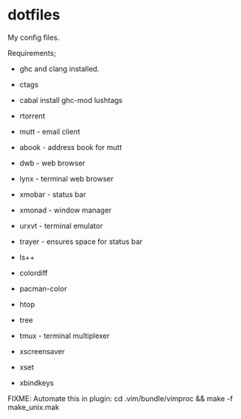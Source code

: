 dotfiles
========

My config files.

Requirements;
 * ghc and clang installed.
 * ctags
 * cabal install ghc-mod lushtags

 * rtorrent
 * mutt - email client
 * abook - address book for mutt
 * dwb - web browser
 * lynx - terminal web browser
 * xmobar - status bar
 * xmonad - window manager
 * urxvt - terminal emulator
 * trayer - ensures space for status bar
 * ls++
 * colordiff
 * pacman-color
 * htop
 * tree
 * tmux - terminal multiplexer
 * xscreensaver
 * xset
 * xbindkeys

 FIXME:
 Automate this in plugin: cd .vim/bundle/vimproc && make -f make_unix.mak

